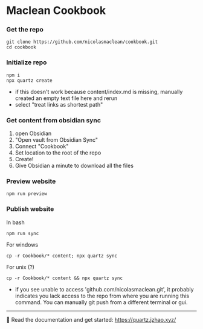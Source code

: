 # Maclean Cookbook

### Get the repo

```
git clone https://github.com/nicolasmaclean/cookbook.git
cd cookbook
```

### Initialize repo

```
npm i
npx quartz create 
```

- if this doesn't work because content/index.md is missing, manually created an empty text file here and rerun
- select "treat links as shortest path"

### Get content from obsidian sync

1. open Obsidian 
2. "Open vault from Obsidian Sync"
3. Connect "Cookbook"
5. Set location to the root of the repo
6. Create!
7. Give Obsidian a minute to download all the files

### Preview website

```
npm run preview
```

### Publish website

In bash
```
npm run sync
```

For windows
```
cp -r Cookbook/* content; npx quartz sync
```

For unix (?)
```
cp -r Cookbook/* content && npx quartz sync
```

- if you see unable to access 'github.com/nicolasmaclean.git', it probably indicates you lack access to the repo from where you are running this command. You can manually git push from a different terminal or gui.

---

🔗 Read the documentation and get started: https://quartz.jzhao.xyz/

